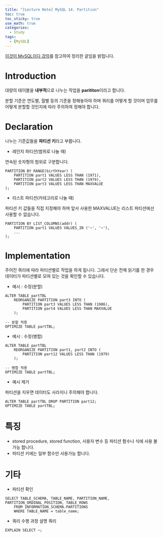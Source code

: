 ```yaml
---
title: "[Lecture Note] MySQL 14. Partition"
toc: true
toc_sticky: true
use_math: true
categories:
  - Study
tags:
  - [MySQL]
---
```


[이것이 MySQL이다 강의](https://www.youtube.com/watch?v=xKYeJxBTt2E&list=PLVsNizTWUw7Hox7NMhenT-bulldCp9HP9)를 참고하여 정리한 글임을 밝힙니다.


# Introduction 

대량의 테이블을 **내부적**으로 나누는 작업을 **parititon**이라고 합니다.

분할 기준은 연도별, 월별 등의 기준을 정해놓아야 하며 쿼리를 어떻게 할 것이며 업무를 어떻게 분할할 것인지에 따라 주의하여 정해야 합니다.

# Declaration

나누는 기준값들을 **파티션 키**라고 부릅니다.

- 레인지 파티션(범위로 나눌 때)

연속된 숫자형의 범위로 구분합니다.

```
PARTITION BY RANGE(birthYear) (
    PARTITION part1 VALUES LESS THAN (1971),
    PARTITION part2 VALUES LESS THAN (1979),
    PARTITION part3 VALUES LESS THAN MAXVALUE
);
```

- 리스트 파티션(카테고리로 나눌 때)

파티션 키 값들을 직접 지정해야 하며  앞서 사용한 MAXVALUE는 리스트 파티션에선 사용할 수 없습니다.

```
PARTITION BY LIST_COLUMNS(addr) (
    PARTITION part1 VALUES VALUES_IN ('~', '~'),
    ...
);
```



# Implementation

주어진 쿼리에 따라 파티션별로 작업을 하게 됩니다. 그래서 단순 전체 읽기를 한 경우 데이터가 파티션별로 모여 있는 것을 확인할 수 있습니다.

- 예시 : 수정(분할)

```
ALTER TABLE partTBL 
	REORGANIZE PARTITION part3 INTO (
		PARTITION part3 VALUES LESS THAN (1986),
		PARTITION part4 VALUES LESS THAN MAXVALUE
	);

-- 분할 적용
OPTIMIZE TABLE partTBL;
```

- 예시 : 수정(병합)

```
ALTER TABLE partTBL 
	REORGANIZE PARTITION part1, part2 INTO (
		PARTITION part12 VALUES LESS THAN (1979)
	);

-- 병합 적용
OPTIMIZE TABLE partTBL;
```

- 예시 제거

파티션을 지우면 데이터도 사라지니 주의해야 합니다.

```
ALTER TABLE partTBL DROP PARTITION part12;
OPTIMIZE TABLE partTBL;
```

# 특징

- stored procedure, stored function, 사용자 변수 등 파티션 함수나 식에 사용 불가능 합니다.
- 파티션 키에는 일부 함수만 사용가능 합니다.

# 기타

- 파티션 확인

```
SELECT TABLE_SCHEMA, TABLE_NAME, PARTITION_NAME, PARTITION_ORDINAL_POSITION, TABLE_ROWS
    FROM INFORMATION_SCHEMA.PARTITIONS
    WHERE TABLE_NAME = table_name;
```

- 쿼리 수행 과정 설명 쿼리

```
EXPLAIN SELECT ~;
```